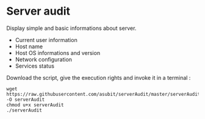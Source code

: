 # Server audit

Display simple and basic informations about server.

 - Current user information
 - Host name
 - Host OS informations and version
 - Network configuration
 - Services status

Download the script, give the execution rights and invoke it in a terminal :
```
wget https://raw.githubusercontent.com/asubit/serverAudit/master/serverAudit.sh -O serverAudit
chmod u+x serverAudit
./serverAudit
```
